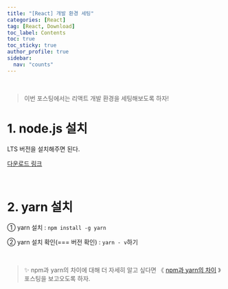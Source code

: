```yaml
---
title: "[React] 개발 환경 세팅"
categories: [React]
tag: [React, Download]
toc_label: Contents
toc: true
toc_sticky: true
author_profile: true
sidebar:
  nav: "counts"
---
```


<br>

> 이번 포스팅에서는 리액트 개발 환경을 세팅해보도록 하자!

# 1. node.js 설치

LTS 버전을 설치해주면 된다.

[다운로드 링크](https://nodejs.org/en/download)

<br>

# 2. yarn 설치

① yarn 설치 : `npm install -g yarn`

② yarn 설치 확인(=== 버전 확인) : `yarn - v`하기

<br>

> ✨ npm과 yarn의 차이에 대해 더 자세히 알고 싶다면 《 [npm과 yarn의 차이](https://mynamesieun.github.io/etc/npm%EA%B3%BC-yarn%EC%9D%98-%EC%B0%A8%EC%9D%B4/) 》포스팅을 보고오도록 하자.

<br>
